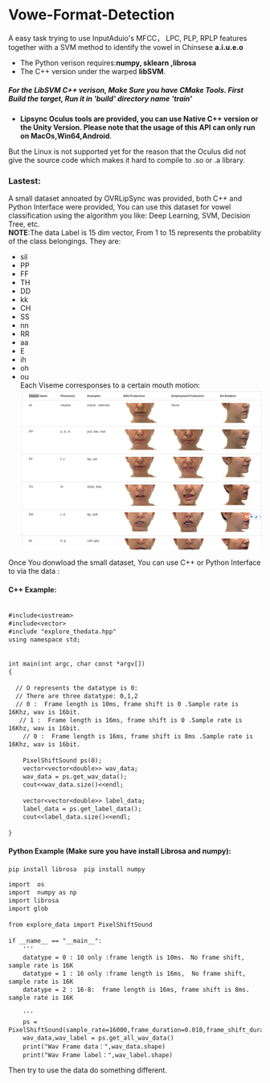# Vowe-Format-Detection
A easy task trying to use InputAduio's MFCC， LPC, PLP, RPLP features together with a SVM method to identify the vowel in Chinsese **a.i.u.e.o**  

* The Python verison requires:**numpy, sklearn ,librosa**  
* The C++ version under the warped **libSVM**.  

##### For the LibSVM C++ verison, Make Sure you have CMake Tools. First Build the target, Run it in 'build' directory name 'train'  

* **Lipsync Oculus tools are provided, you can use Native C++ version or the Unity Version. Please note that the usage of this API can only run on MacOs,Win64,Android**.  


But the Linux is not supported yet for the reason that the Oculus did not give the source code which makes it hard to compile to .so or .a library.  

### **Lastest:**  
A small dataset annoated by OVRLipSync was provided, both C++ and Python Interface were provided, You can use this dataset for vowel classification using the 
algorithm you like: Deep Learning, SVM, Decision Tree, etc.  
**NOTE**:The data Label is 15 dim vector, From 1 to 15 represents the probablity of the class belongings. They are:  
* sil  
* PP  
* FF  
* TH  
* DD  
* kk  
* CH  
* SS  
* nn  
* RR  
* aa  
* E  
* ih  
* oh  
* ou  
Each Viseme corresponses to a certain mouth motion:  
![](https://github.com/Magicboomliu/Vowe-Format-Detection/blob/main/New%20Unity%20Project/Assets/Oculus/LipSync/Models/FemaleHead_Morph/Selection_034.png)  

Once You donwload the small dataset, You can use C++ or Python Interface to via the data :  
#### C++ Example: 
```
 
#include<iostream>
#include<vector>
#include "explore_thedata.hpp"
using namespace std;


int main(int argc, char const *argv[])
{

  // O represents the datatype is 0:
  // There are three datatype: 0,1,2
  // 0 :  Frame length is 10ms, frame shift is 0 .Sample rate is 16Khz, wav is 16bit.
   // 1 :  Frame length is 16ms, frame shift is 0 .Sample rate is 16Khz, wav is 16bit.
    // 0 :  Frame length is 16ms, frame shift is 8ms .Sample rate is 16Khz, wav is 16bit.
  
    PixelShiftSound ps(0);
    vector<vector<double>> wav_data;
    wav_data = ps.get_wav_data();
    cout<<wav_data.size()<<endl;

    vector<vector<double>> label_data;
    label_data = ps.get_label_data();
    cout<<label_data.size()<<endl;

}
```  
#### Python Example  (Make sure you have install Librosa and numpy):

```
pip install librosa  pip install numpy
```  
```
import  os
import  numpy as np
import librosa
import glob

from explore_data import PixelShiftSound

if __name__ == "__main__":
    '''
    datatype = 0 : 10 only :frame length is 10ms， No frame shift, sample rate is 16K
    datatype = 1 : 16 only :frame length is 16ms,  No frame shift, sample rate is 16K 
    datatype = 2 : 16-8:  frame length is 16ms, frame shift is 8ms. sample rate is 16K 
    
    '''
    ps = PixelShiftSound(sample_rate=16000,frame_duration=0.010,frame_shift_duration=0,datatype=0)
    wav_data,wav_label = ps.get_all_wav_data()
    print("Wav Frame data：",wav_data.shape)
    print("Wav Frame label：",wav_label.shape)
```

Then try to use the data do something different.


